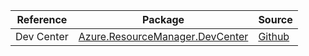 | Reference | Package | Source |
|---|---|---|
|Dev Center|[Azure.ResourceManager.DevCenter](https://www.nuget.org/packages/Azure.ResourceManager.DevCenter)|[Github](https://github.com/Azure/azure-sdk-for-net/blob/main/sdk/devcenter/Azure.ResourceManager.DevCenter)|
